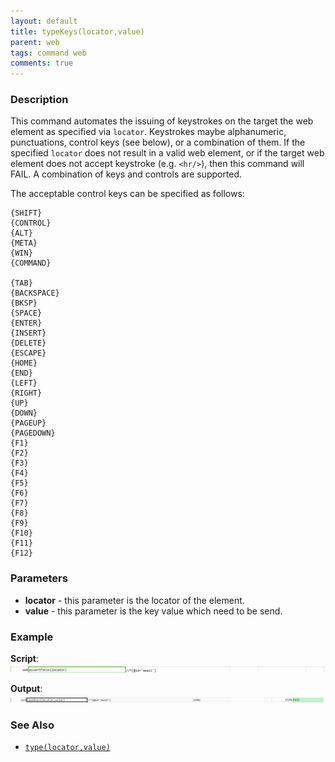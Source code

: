 ```yaml
---
layout: default
title: typeKeys(locator,value)
parent: web
tags: command web
comments: true
---
```


### Description

This command automates the issuing of keystrokes on the target the web element as specified via `locator`.  Keystrokes 
maybe alphanumeric, punctuations, control keys (see below), or a combination of them.  If the specified `locator` does 
not result in a valid web element, or if the target web element does not accept keystroke (e.g. `<hr/>`), then this 
command will FAIL.  A combination of keys and controls are supported.

The acceptable control keys can be specified as follows:
```
{SHIFT}
{CONTROL}
{ALT}
{META}
{WIN}
{COMMAND}

{TAB}
{BACKSPACE}
{BKSP}
{SPACE}
{ENTER}
{INSERT}
{DELETE}
{ESCAPE}
{HOME}
{END}
{LEFT}
{RIGHT}
{UP}
{DOWN}
{PAGEUP}
{PAGEDOWN}
{F1}
{F2}
{F3}
{F4}
{F5}
{F6}
{F7}
{F8}
{F9}
{F10}
{F11}
{F12}
```

### Parameters
- **locator** - this parameter is the locator of the element.
- **value** - this parameter is the key value which need to be send.


### Example
**Script**:<br/>
![](image/typeKeys_01.png)

**Output**:<br/>
![](image/typeKeys_02.png)


### See Also
- [`type(locator,value)`](type(locator,value))